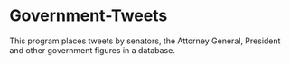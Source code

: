 # Government-Tweets
This program places tweets by senators, the Attorney General, President and other government figures in a database.  
